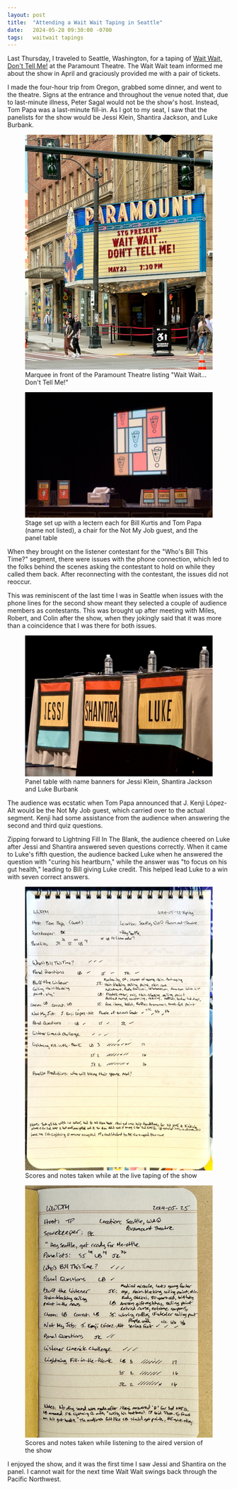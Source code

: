 ```yaml
---
layout: post
title:  "Attending a Wait Wait Taping in Seattle"
date:   2024-05-28 09:30:00 -0700
tags:   waitwait tapings
---
```


Last Thursday, I traveled to Seattle, Washington, for a taping of [Wait Wait, Don't Tell Me!](https://waitwait.npr.org/) at the Paramount Theatre. The Wait Wait team informed me about the show in April and graciously provided me with a pair of tickets.

I made the four-hour trip from Oregon, grabbed some dinner, and went to the theatre. Signs at the entrance and throughout the venue noted that, due to last-minute illness, Peter Sagal would not be the show's host. Instead, Tom Papa was a last-minute fill-in. As I got to my seat, I saw that the panelists for the show would be Jessi Klein, Shantira Jackson, and Luke Burbank.

<div class="row">
    <div class="col col-lg-6">
        <figure class="figure">
            <a target="_blank" href="/assets/images/waitwait/seattle-2024/paramount-theatre.jpg">
            <img src="/assets/images/waitwait/seattle-2024/paramount-theatre.jpg" class="img-fluid border" alt="Wait Wait Don't Tell Me! on the Paramount Theatre marquee">
            </a>
            <figcaption class="figure-caption text-center">
                Marquee in front of the Paramount Theatre listing "Wait Wait... Don't Tell Me!"
            </figcaption>
        </figure>
    </div>
    <div class="col col-lg-6">
        <figure class="figure">
            <a target="_blank" href="/assets/images/waitwait/seattle-2024/wait-wait-stage.jpg">
            <img src="/assets/images/waitwait/seattle-2024/wait-wait-stage.jpg" class="img-fluid border" alt="Stage set up with two lecterns and a panelist table">
            </a>
            <figcaption class="figure-caption text-center">
                Stage set up with a lectern each for Bill Kurtis and Tom Papa (name not listed), a chair for the Not My Job guest, and the panel table
            </figcaption>
        </figure>
    </div>
</div>

When they brought on the listener contestant for the "Who's Bill This Time?" segment, there were issues with the phone connection, which led to the folks behind the scenes asking the contestant to hold on while they called them back. After reconnecting with the contestant, the issues did not reoccur.

This was reminiscent of the last time I was in Seattle when issues with the phone lines for the second show meant they selected a couple of audience members as contestants. This was brought up after meeting with Miles, Robert, and Colin after the show, when they jokingly said that it was more than a coincidence that I was there for both issues.

<figure class="figure w-100">
    <a target="_blank" href="/assets/images/waitwait/seattle-2024/panel-table.jpg">
    <img src="/assets/images/waitwait/seattle-2024/panel-table.jpg" class="img-fluid border" alt="Close up of the panel table with name banners for Jessi, Shatira and Luke">
    </a>
    <figcaption class="figure-caption text-center">
        Panel table with name banners for Jessi Klein, Shantira Jackson and Luke Burbank
    </figcaption>
</figure>

The audience was ecstatic when Tom Papa announced that J. Kenji López-Alt would be the Not My Job guest, which carried over to the actual segment. Kenji had some assistance from the audience when answering the second and third quiz questions.

Zipping forward to Lightning Fill In The Blank, the audience cheered on Luke after Jessi and Shantira answered seven questions correctly. When it came to Luke's fifth question, the audience backed Luke when he answered the question with "curing his heartburn," while the answer was "to focus on his gut health," leading to Bill giving Luke credit. This helped lead Luke to a win with seven correct answers.

<div class="row">
    <div class="col col-lg-6">
        <figure class="figure">
            <a target="_blank" href="/assets/images/waitwait/seattle-2024/notes-live.jpg">
            <img src="/assets/images/waitwait/seattle-2024/notes-live.jpg" class="img-fluid border" alt="Written notes taken at the live taping">
            </a>
            <figcaption class="figure-caption text-center">
                Scores and notes taken while at the live taping of the show
            </figcaption>
        </figure>
    </div>
    <div class="col col-lg-6">
        <figure class="figure">
            <a target="_blank" href="/assets/images/waitwait/seattle-2024/notes-edited-show.jpg">
            <img src="/assets/images/waitwait/seattle-2024/notes-edited-show.jpg" class="img-fluid border" alt="Written notes taken while listening to the aired version">
            </a>
            <figcaption class="figure-caption text-center">
                Scores and notes taken while listening to the aired version of the show
            </figcaption>
        </figure>
    </div>
</div>

I enjoyed the show, and it was the first time I saw Jessi and Shantira on the panel. I cannot wait for the next time Wait Wait swings back through the Pacific Northwest.
